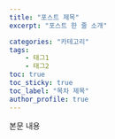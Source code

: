 ```yaml
---
title: "포스트 제목"
excerpt: "포스트 한 줄 소개"

categories: "카테고리"
tags:
    - 태그1
    - 태그2
toc: true
toc_sticky: true
toc_label: "목차 제목"
author_profile: true
---
```


본문 내용
